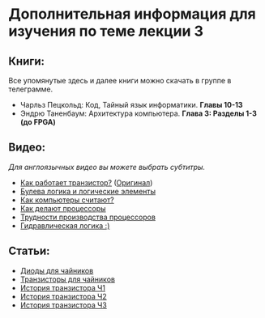 # Дополнительная информация для изучения по теме лекции 3

## Книги:
Все упомянутые здесь и далее книги можно скачать в группе в телеграмме.

- Чарльз Пецкольд: Код, Тайный язык информатики. **Главы 10-13**
- Эндрю Таненбаум: Архитектура компьютера. **Глава 3: Разделы 1-3 (до FPGA)**

## Видео:

_Для англоязычных видео вы можете выбрать субтитры._

- [Как работает транзистор?](http://bit.ly/2HT3b9b) ([Оригинал](http://bit.ly/38T8vFu))
- [Булева логика и логические элементы](http://bit.ly/37TsbHO)
- [Как компьютеры считают?](http://bit.ly/39UjyOC)
- [Как делают процессоры](http://bit.ly/2vbMvHc)
- [Трудности производства процессоров](http://bit.ly/39ZsMsV)
- [Гидравлическая логика :)](http://bit.ly/2VoOLW2)

## Статьи:

- [Диоды для чайников](http://bit.ly/2SSW4DO)
- [Транзисторы для чайников](http://bit.ly/32u5skI)
- [История транзистора Ч1](http://bit.ly/2VgDnvp)
- [История транзистора Ч2](http://bit.ly/32xttrb)
- [История транзистора Ч3](http://bit.ly/2PgVTQA)
